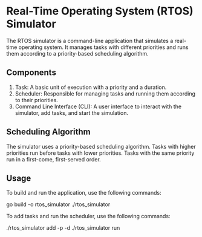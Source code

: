 # Real-Time Operating System (RTOS) Simulator

The RTOS simulator is a command-line application that simulates a real-time operating system. It manages tasks with different priorities and runs them according to a priority-based scheduling algorithm.

## Components

1. Task: A basic unit of execution with a priority and a duration.
2. Scheduler: Responsible for managing tasks and running them according to their priorities.
3. Command Line Interface (CLI): A user interface to interact with the simulator, add tasks, and start the simulation.

## Scheduling Algorithm

The simulator uses a priority-based scheduling algorithm. Tasks with higher priorities run before tasks with lower priorities. Tasks with the same priority run in a first-come, first-served order.

## Usage

To build and run the application, use the following commands:

go build -o rtos_simulator
./rtos_simulator

To add tasks and run the scheduler, use the following commands:

./rtos_simulator add -p <priority> -d <duration>
./rtos_simulator run

